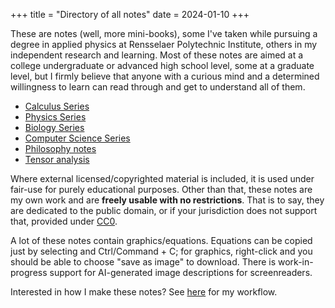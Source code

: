 +++
title = "Directory of all notes"
date = 2024-01-10
+++

These are notes (well, more mini-books), some I've taken while pursuing a degree in applied physics at Rensselaer Polytechnic Institute, others in my independent research and learning. Most of these notes are aimed at a college undergraduate or advanced high school level, some at a graduate level, but I firmly believe that anyone with a curious mind and a determined willingness to learn can read through and get to understand all of them.

<!-- more -->

- [Calculus Series](@/calculus-series.md)
- [Physics Series](@/physics-series.md)
- [Biology Series](@/intro-bio-series.md)
- [Computer Science Series](@/cs-series.md)
- [Philosophy notes](@/philosophy.md)
- [Tensor analysis](@/tensors-guide.md)

Where external licensed/copyrighted material is included, it is used under fair-use for purely educational purposes. Other than that, these notes are my own work and are **freely usable with no restrictions**. That is to say, they are dedicated to the public domain, or if your jurisdiction does not support that, provided under [CC0](https://creativecommons.org/public-domain/cc0/).

A lot of these notes contain graphics/equations. Equations can be copied just by selecting and Ctrl/Command + C; for graphics, right-click and you should be able to choose "save as image" to download. There is work-in-progress support for AI-generated image descriptions for screenreaders.

Interested in how I make these notes? See [here](@/notes-process.md) for my workflow.
